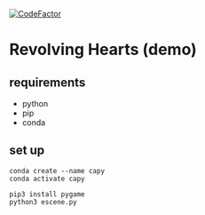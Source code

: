 [![CodeFactor](https://www.codefactor.io/repository/github/fabianwgl/ca.py-game/badge)](https://www.codefactor.io/repository/github/fabianwgl/ca.py-game)

# Revolving Hearts (demo)

## requirements
- python
- pip
- conda
## set up
    conda create --name capy
    conda activate capy

    pip3 install pygame
    python3 escene.py